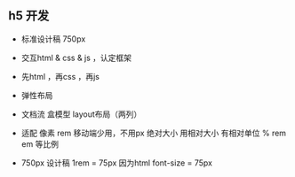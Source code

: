 ## h5 开发

- 标准设计稿 750px 
- 交互html & css & js ，认定框架
- 先html ，再css ，再js
- 弹性布局
- 文档流 盒模型 layout布局（两列）
- 适配 像素 rem
  移动端少用，不用px 绝对大小
  用相对大小 有相对单位 % rem em 
  等比例


- 750px 设计稿
  1rem = 75px 因为html font-size = 75px
 